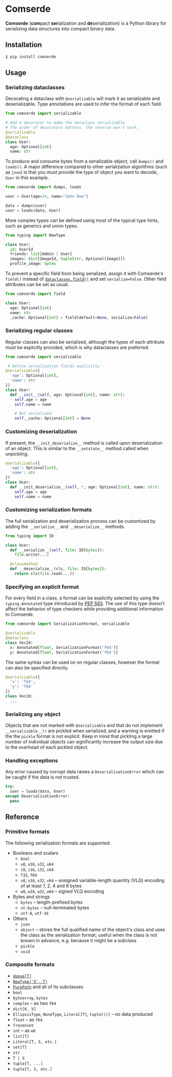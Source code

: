 # Comserde

**Comserde** (**com**pact **ser**ialization and **de**serialization) is a Python library for serializing data structures into compact binary data.


## Installation

```sh
$ pip install comserde
```


## Usage

### Serializing dataclasses

Decorating a dataclass with `@serializable` will mark it as serializable and deserializable. Type annotations are used to infer the format of each field.

```py
from comserde import serializable

# Add a decorator to make the dataclass serializable
# The order of decorators matters, the reverse won't work.
@serializable
@dataclass
class User:
  age: Optional[int]
  name: str
```

To produce and consume bytes from a serializable object, call `dumps()` and `loads()`. A major difference compared to other serialization algorithms (such as `json`) is that you must provide the type of object you want to decode, `User` in this example.

```py
from comserde import dumps, loads

user = User(age=34, name="John Doe")

data = dumps(user)
user = loads(data, User)
```

More complex types can be defined using most of the typical type hints, such as generics and union types.

```py
from typing import NewType

class User:
  id: UserId
  friends: list[Admin | User]
  images: dict[ImageId, tuple[str, Optional[Image]]]
  profile_image: bytes
```

To prevent a specific field from being serialized, assign it with Comserde's `field()` instead of [`dataclasses.field()`](https://docs.python.org/3/library/dataclasses.html#dataclasses.field) and set `serialize=False`. Other field attributes can be set as usual.

```py
from comserde import field

class User:
  age: Optional[int]
  name: str
  _cache: Optional[int] = field(default=None, serialize=False)
```

### Serializing regular classes

Regular classes can also be serialized, although the types of each attribute must be explicitly provided, which is why dataclasses are preferred.

```py
from comserde import serializable

 # Define serialization fields explicitly
@serializable({
  'age': Optional[int],
  'name': str
})
class User:
  def __init__(self, age: Optional[int], name: str):
    self.age = age
    self.name = name

    # Not serialized
    self._cache: Optional[int] = None
```

### Customizing deserialization

If present, the `__init_deserialize__` method is called upon deserialization of an object. This is similar to the `__setstate__` method called when unpickling.

```py
@serializable({
  'age': Optional[int],
  'name': str
})
class User:
  def __init_deserialize__(self, *, age: Optional[int], name: str):
    self.age = age
    self.name = name
```

### Customizing serialization formats

The full serialization and deserialization process can be customized by adding the `__serialize__` and `__deserialize__` methods.

```py
from typing import IO

class User:
  def __serialize__(self, file: IO[bytes]):
    file.write(...)

  @classmethod
  def __deserialize__(cls, file: IO[bytes]):
    return cls(file.read(...))
```

### Specifying an explicit format

For every field in a class, a format can be explicitly selected by using the `typing.Annotated` type introduced by [PEP 593](https://peps.python.org/pep-0593/). The use of this type doesn't affect the behavior of type checkers while providing additional information to Comserde.

```py
from comserde import SerializationFormat, serializable

@serializable
@dataclass
class Vec2d:
  x: Annotated[float, SerializationFormat('f64')]
  y: Annotated[float, SerializationFormat('f64')]
```

The same syntax can be used on on regular classes, however the format can also be specified directly.

```py
@serializable({
  'x': 'f64',
  'y': 'f64'
})
class Vec2d:
  ...
```

### Serializing any object

Objects that are not marked with `@serializable` and that do not implement `__serializable__()` are pickled when serialized, and a warning is emitted if the the `pickle` format is not explicit. Keep in mind that pickling a large number of individual objects can significantly increase the output size due to the overhead of each pickled object.

### Handling exceptions

Any error caused by corrupt data raises a `DeserializationError` which can be caught if the data is not trusted.

```py
try:
  user = loads(data, User)
except DeserializationError:
  pass
```


## Reference

### Primitive formats

The following serialization formats are supported:

- Booleans and scalars
  - `bool`
  - `u8`, `u16`, `u32`, `u64`
  - `i8`, `i16`, `i32`, `i64`
  - `f32`, `f64`
  - `v8`, `v16`, `v32`, `v64` – unsigned variable-length quantity (VLQ) encoding of at least 1, 2, 4 and 8 bytes
  - `w8`, `w16`, `w32`, `w64` – signed VLQ encoding
- Bytes and strings
  - `bytes` – length-prefixed bytes
  - `nt-bytes` – null-terminated bytes
  - `utf-8`, `utf-16`
- Others
  - `json`
  - `object` – stores the full qualified name of the object's class and uses the class as the serialization format; useful when the class is not known in advance, e.g. because it might be a subclass
  - `pickle`
  - `void`

### Composite formats

- [`deque[T]`](https://docs.python.org/3/library/collections.html#collections.deque)
- [`NewType('X', T)`](https://docs.python.org/3/library/typing.html#typing.NewType)
- [`PurePath`](https://docs.python.org/3/library/pathlib.html#pathlib.PurePath) and all of its subclasses
- `bool`
- `bytearray`, `bytes`
- `complex` – as two `f64`
- `dict[K, V]`
- `EllipsisType`, `NoneType`, `Literal[T]`, `tuple[()]` – no data produced
- `float` – as `f64`
- `frozenset`
- `int` – as `w8`
- `list[T]`
- `Literal[T, S, etc.]`
- `set[T]`
- `str`
- `T | S`
- `tuple[T, ...]`
- `tuple[T, S, etc.]`
